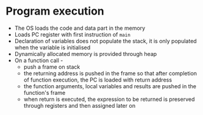 # Program execution
* The OS loads the code and data part in the memory
* Loads PC register with first instruction of `main`
* Declaration of variables does not populate the stack, it is only populated when the variable is initialised
* Dynamically allocated memory is provided through heap
* On a function call - 
	* push a frame on stack
	* the returning address is pushed in the frame so that after completion of function execution, the PC is loaded with return address
	* the function arguments, local variables and results are pushed in the function's frame
	* when return is executed, the expression to be returned is preserved through registers and then assigned later on